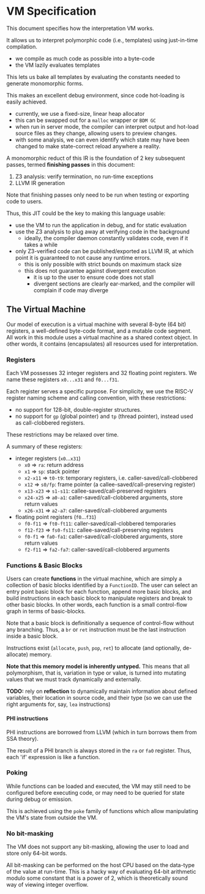 # VM Specification

This document specifies how the interpretation VM works.

It allows us to interpret polymorphic code (i.e., templates) using just-in-time compilation.
- we compile as much code as possible into a byte-code
- the VM lazily evaluates templates

This lets us bake all templates by evaluating the constants needed to generate monomorphic forms.

This makes an excellent debug environment, since code hot-loading is easily achieved.
- currently, we use a fixed-size, linear heap allocator
- this can be swapped out for a `malloc` wrapper or `BDM GC`
- when run in server mode, the compiler can interpret output and hot-load source files as they change,
  allowing users to preview changes.
- with some analysis, we can even identify which state may have been changed to make state-correct reload anywhere a 
  reality.

A monomorphic reduct of this IR is the foundation of 2 key subsequent passes, termed **finishing passes** in this 
document:
1. Z3 analysis: verify termination, no run-time exceptions
2. LLVM IR generation

Note that finishing passes only need to be run when testing or exporting code to users.

Thus, this JIT could be the key to making this language usable:
- use the VM to run the application in debug, and for static evaluation
- use the Z3 analysis to plug away at verifying code in the background
    - ideally, the compiler daemon constantly validates code, even if it takes a while
- only Z3-verified code can be published/exported as LLVM IR, at which point it is guaranteed to not cause any
  runtime errors.
    - this is only possible with strict bounds on maximum stack size
    - this does not guarantee against divergent execution
        - it is up to the user to ensure code does not stall
        - divergent sections are clearly ear-marked, and the compiler will complain if code may diverge
    
## The Virtual Machine

Our model of execution is a virtual machine with several 8-byte (64 bit) registers, a well-defined
byte-code format, and a mutable code segment. 
All work in this module uses a virtual machine as a shared context object.
In other words, it contains (encapsulates) all resources used for interpretation.

### Registers

Each VM possesses 32 integer registers and 32 floating point registers.
We name these registers `x0...x31` and `f0...f31`.

Each register serves a specific purpose.
For simplicity, we use the RISC-V register naming scheme and calling convention, with these restrictions:
- no support for 128-bit, double-register structures.
- no support for `gp` (global pointer) and `tp` (thread pointer), instead used as call-clobbered registers.

These restrictions may be relaxed over time.

A summary of these registers:
- integer registers (`x0`...`x31`)
  - `x0` => `ra`: return address
  - `x1` => `sp`: stack pointer
  - `x2-x11` => `t0-t9`: temporary registers, i.e. caller-saved/call-clobbered
  - `x12` => `s0/fp`: frame pointer (a callee-saved/call-preserving register)
  - `x13-x23` => `s1-s11`: callee-saved/call-preserved registers
  - `x24-x25` => `a0-a1`: caller-saved/call-clobbered arguments, store return values
  - `x26-x31` => `a2-a7`: caller-saved/call-clobbered arguments
- floating point registers (`f0`...`f31`)
  - `f0-f11` => `ft0-ft11`: caller-saved/call-clobbered temporaries
  - `f12-f23` => `fs0-fs11`: callee-saved/call-preserving registers
  - `f0-f1` => `fa0-fa1`: caller-saved/call-clobbered arguments, store return values
  - `f2-f11` => `fa2-fa7`: caller-saved/call-clobbered arguments

### Functions & Basic Blocks

Users can create **functions** in the virtual machine, which are simply a collection of basic blocks identified by a 
`FunctionID`. The user can select an entry point basic block for each function, append more basic blocks, and build 
instructions in each basic block to manipulate registers and break to other basic blocks. In other words, each function
is a small control-flow graph in terms of basic-blocks.

Note that a basic block is definitionally a sequence of control-flow without any branching. Thus, a `br` or `ret`
instruction must be the last instruction inside a basic block.

Instructions exist (`allocate`, `push`, `pop`, `ret`) to allocate (and optionally, de-allocate) memory.

**Note that this memory model is inherently untyped.** This means that all polymorphism, that is, variation in type or
value, is turned into mutating values that we must track dynamically and externally.

**TODO:** rely on **reflection** to dynamically maintain information about defined variables, their location in source
code, and their type (so we can use the right arguments for, say, `lea` instructions)

#### PHI instructions

PHI instructions are borrowed from LLVM (which in turn borrows them from SSA theory).

The result of a PHI branch is always stored in the `ra` or `fa0` register. 
Thus, each 'if' expression is like a function. 

### Poking

While functions can be loaded and executed, the VM may still need to be configured before executing code, or may need to 
be queried for state during debug or emission.

This is achieved using the `poke` family of functions which allow manipulating the VM's state from outside the VM.

### No bit-masking

The VM does not support any bit-masking, allowing the user to load and store only 64-bit words.

All bit-masking can be performed on the host CPU based on the data-type of the value at run-time.
This is a hacky way of evaluating 64-bit arithmetic modulo some constant that is a power of 2, which is theoretically 
sound way of viewing integer overflow.


